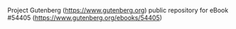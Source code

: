 Project Gutenberg (https://www.gutenberg.org) public repository for
eBook #54405 (https://www.gutenberg.org/ebooks/54405)
